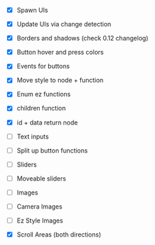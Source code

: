 - [x] Spawn UIs
- [x] Update UIs via change detection
- [x] Borders and shadows (check 0.12 changelog)
- [x] Button hover and press colors
- [x] Events for buttons

- [x] Move style to node + function
- [x] Enum ez functions
- [x] children function
- [x] id + data return node

- [ ] Text inputs
- [ ] Split up button functions
- [ ] Sliders 
- [ ] Moveable sliders
- [ ] Images
- [ ] Camera Images
- [ ] Ez Style Images
- [x] Scroll Areas (both directions)